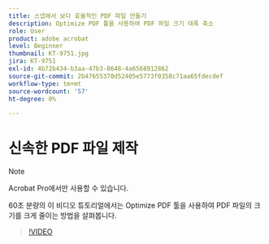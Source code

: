 ```yaml
---
title: 스냅에서 보다 효율적인 PDF 파일 만들기
description: Optimize PDF 툴을 사용하여 PDF 파일 크기 대폭 축소
role: User
product: adobe acrobat
level: Beginner
thumbnail: KT-9751.jpg
jira: KT-9751
exl-id: 4b72b434-b3aa-47b3-8648-4a6568912862
source-git-commit: 2b47655370d52405e5773f0358c71aa65fdecdef
workflow-type: tm+mt
source-wordcount: '57'
ht-degree: 0%

---
```


# 신속한 PDF 파일 제작

>[!NOTE]
>
>Acrobat Pro에서만 사용할 수 있습니다.

60초 분량의 이 비디오 튜토리얼에서는 Optimize PDF 툴을 사용하여 PDF 파일의 크기를 크게 줄이는 방법을 살펴봅니다.

>[!VIDEO](https://video.tv.adobe.com/v/340077?quality=12&learn=on&hidetitle=true)
